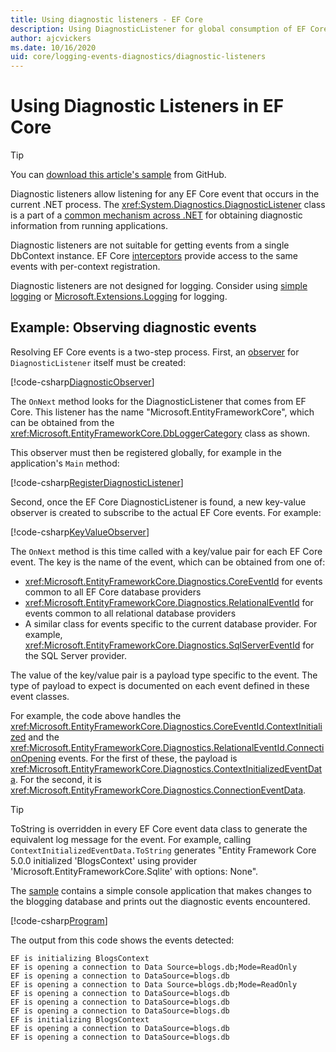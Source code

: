 ```yaml
---
title: Using diagnostic listeners - EF Core
description: Using DiagnosticListener for global consumption of EF Core diagnostics
author: ajcvickers
ms.date: 10/16/2020
uid: core/logging-events-diagnostics/diagnostic-listeners
---
```


# Using Diagnostic Listeners in EF Core

> [!TIP]
> You can [download this article's sample](https://github.com/dotnet/EntityFramework.Docs/tree/master/samples/core/Miscellaneous/DiagnosticListeners) from GitHub.

Diagnostic listeners allow listening for any EF Core event that occurs in the current .NET process. The <xref:System.Diagnostics.DiagnosticListener> class is a part of a [common mechanism across .NET](https://github.com/dotnet/runtime/blob/master/src/libraries/System.Diagnostics.DiagnosticSource/src/DiagnosticSourceUsersGuide.md) for obtaining diagnostic information from running applications.

Diagnostic listeners are not suitable for getting events from a single DbContext instance. EF Core [interceptors](xref:core/logging-events-diagnostics/interceptors) provide access to the same events with per-context registration.

Diagnostic listeners are not designed for logging. Consider using [simple logging](xref:core/logging-events-diagnostics/simple-logging) or [Microsoft.Extensions.Logging](xref:core/logging-events-diagnostics/extensions-logging) for logging.

## Example: Observing diagnostic events

Resolving EF Core events is a two-step process. First, an [observer](/dotnet/standard/events/observer-design-pattern) for `DiagnosticListener` itself must be created:

<!--
public class DiagnosticObserver : IObserver<DiagnosticListener>
{
    public void OnCompleted()
        => throw new NotImplementedException();

    public void OnError(Exception error)
        => throw new NotImplementedException();

    public void OnNext(DiagnosticListener value)
    {
        if (value.Name == DbLoggerCategory.Name) // "Microsoft.EntityFrameworkCore"
        {
            value.Subscribe(new KeyValueObserver());
        }
    }
}
-->
[!code-csharp[DiagnosticObserver](../../../samples/core/Miscellaneous/DiagnosticListeners/Program.cs?name=DiagnosticObserver)]

The `OnNext` method looks for the DiagnosticListener that comes from EF Core. This listener has the name "Microsoft.EntityFrameworkCore", which can be obtained from the <xref:Microsoft.EntityFrameworkCore.DbLoggerCategory> class as shown.

This observer must then be registered globally, for example in the application's `Main` method:

<!--
        DiagnosticListener.AllListeners.Subscribe(new DiagnosticObserver());
-->
[!code-csharp[RegisterDiagnosticListener](../../../samples/core/Miscellaneous/DiagnosticListeners/Program.cs?name=RegisterDiagnosticListener)]

Second, once the EF Core DiagnosticListener is found, a new key-value observer is created to subscribe to the actual EF Core events. For example:

<!--
public class KeyValueObserver : IObserver<KeyValuePair<string, object>>
{
    public void OnCompleted()
        => throw new NotImplementedException();

    public void OnError(Exception error)
        => throw new NotImplementedException();

    public void OnNext(KeyValuePair<string, object> value)
    {
        if (value.Key == CoreEventId.ContextInitialized.Name)
        {
            var payload = (ContextInitializedEventData)value.Value;
            Console.WriteLine($"EF is initializing {payload.Context.GetType().Name} ");
        }

        if (value.Key == RelationalEventId.ConnectionOpening.Name)
        {
            var payload = (ConnectionEventData)value.Value;
            Console.WriteLine($"EF is opening a connection to {payload.Connection.ConnectionString} ");
        }
    }
}
-->
[!code-csharp[KeyValueObserver](../../../samples/core/Miscellaneous/DiagnosticListeners/Program.cs?name=KeyValueObserver)]

The `OnNext` method is this time called with a key/value pair for each EF Core event. The key is the name of the event, which can be obtained from one of:

* <xref:Microsoft.EntityFrameworkCore.Diagnostics.CoreEventId> for events common to all EF Core database providers
* <xref:Microsoft.EntityFrameworkCore.Diagnostics.RelationalEventId> for events common to all relational database providers
* A similar class for events specific to the current database provider. For example, <xref:Microsoft.EntityFrameworkCore.Diagnostics.SqlServerEventId> for the SQL Server provider.

The value of the key/value pair is a payload type specific to the event. The type of payload to expect is documented on each event defined in these event classes.

For example, the code above handles the <xref:Microsoft.EntityFrameworkCore.Diagnostics.CoreEventId.ContextInitialized> and the <xref:Microsoft.EntityFrameworkCore.Diagnostics.RelationalEventId.ConnectionOpening> events. For the first of these, the payload is <xref:Microsoft.EntityFrameworkCore.Diagnostics.ContextInitializedEventData>. For the second, it is <xref:Microsoft.EntityFrameworkCore.Diagnostics.ConnectionEventData>.

> [!TIP]
> ToString is overridden in every EF Core event data class to generate the equivalent log message for the event. For example, calling `ContextInitializedEventData.ToString` generates "Entity Framework Core 5.0.0 initialized 'BlogsContext' using provider 'Microsoft.EntityFrameworkCore.Sqlite' with options: None".

The [sample](https://github.com/dotnet/EntityFramework.Docs/tree/master/samples/core/Miscellaneous/DiagnosticListeners) contains a simple console application that makes changes to the blogging database and prints out the diagnostic events encountered.

<!--
    public static void Main()
    {
        #region RegisterDiagnosticListener
        DiagnosticListener.AllListeners.Subscribe(new DiagnosticObserver());
        #endregion

        using (var context = new BlogsContext())
        {
            context.Database.EnsureDeleted();
            context.Database.EnsureCreated();

            context.Add(
                new Blog
                {
                    Name = "EF Blog",
                    Posts =
                    {
                        new Post { Title = "EF Core 3.1!" },
                        new Post { Title = "EF Core 5.0!" }
                    }
                });

            context.SaveChanges();
        }

        using (var context = new BlogsContext())
        {
            var blog = context.Blogs.Include(e => e.Posts).Single();

            blog.Name = "EF Core Blog";
            context.Remove(blog.Posts.First());
            blog.Posts.Add(new Post { Title = "EF Core 6.0!" });

            context.SaveChanges();
        }
        #endregion
    }
-->
[!code-csharp[Program](../../../samples/core/Miscellaneous/DiagnosticListeners/Program.cs?name=Program)]

The output from this code shows the events detected:

```output
EF is initializing BlogsContext
EF is opening a connection to Data Source=blogs.db;Mode=ReadOnly
EF is opening a connection to DataSource=blogs.db
EF is opening a connection to Data Source=blogs.db;Mode=ReadOnly
EF is opening a connection to DataSource=blogs.db
EF is opening a connection to DataSource=blogs.db
EF is opening a connection to DataSource=blogs.db
EF is initializing BlogsContext
EF is opening a connection to DataSource=blogs.db
EF is opening a connection to DataSource=blogs.db
```
